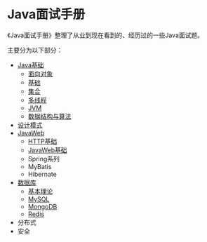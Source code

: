 # Java面试手册

《Java面试手册》整理了从业到现在看到的、经历过的一些Java面试题。

主要分为以下部分：

- [Java基础](./java-basic/index.md)
  - [面向对象](./java-basic/oop.md)
  - [基础](./java-basic/basic.md)
  - [集合](./java-basic/collections.md)
  - [多线程](./java-basic/multithread.md)
  - [JVM](./java-basic/jvm.md)
  - [数据结构与算法](./java-basic/data-structures-and-algorithms.md)
- [设计模式](./design-pattern/index.md)
- [JavaWeb](./java-web/index.md)
  - [HTTP基础](./java-web/http.md)
  - [JavaWeb基础](./java-web/java-web-basic.md)
  - Spring系列
  - MyBatis
  - Hibernate
- [数据库](./database/index.md)
  - [基本理论](./database/basic.md)
  - [MySQL](./database/mysql.md)
  - [MongoDB](./database/mongodb.md)
  - [Redis](./database/redis.md)
- 分布式
- 安全

